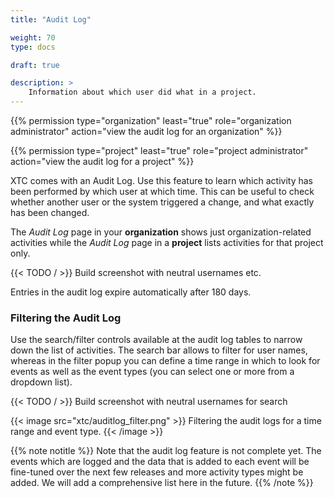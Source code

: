 ```yaml
---
title: "Audit Log"

weight: 70
type: docs

draft: true

description: >
    Information about which user did what in a project.
---
```


{{% permission type="organization" least="true" role="organization administrator" action="view the audit log for an organization" %}}

{{% permission type="project" least="true" role="project administrator" action="view the audit log for a project" %}}

XTC comes with an Audit Log. Use this feature to learn which activity has been performed by which user at which time. This can be useful to check whether another user or the system triggered a change, and what exactly has been changed.

The _Audit Log_ page in your **organization** shows just organization-related activities while the _Audit Log_ page in a **project** lists activities for that project only. 

{{< TODO / >}} Build screenshot with neutral usernames etc.

Entries in the audit log expire automatically after 180 days.

### Filtering the Audit Log

Use the search/filter controls available at the audit log tables to narrow down the list of activities. The search bar allows to filter for user names, whereas in the filter popup you can define a time range in which to look for events as well as the event types (you can select one or more from a dropdown list).

{{< TODO / >}} Build screenshot with neutral usernames for search

{{< image src="xtc/auditlog_filter.png" >}}
Filtering the audit logs for a time range and event type.
{{< /image >}}

{{% note notitle %}}
Note that the audit log feature is not complete yet. The events which are logged and the data that is added to each event will be fine-tuned over the next few releases and more activity types might be added. We will add a comprehensive list here in the future.
{{% /note %}}



